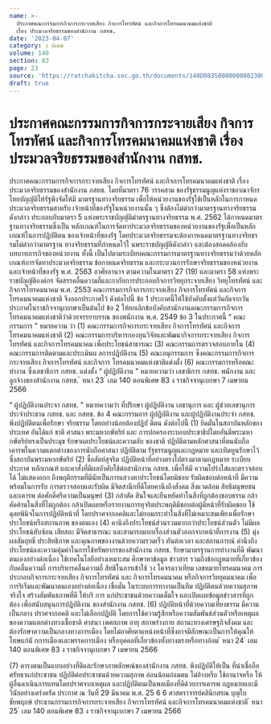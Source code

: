 ```yaml
---
name: >-
  ประกาศคณะกรรมการกิจการกระจายเสียง กิจการโทรทัศน์ และกิจการโทรคมนาคมแห่งชาติ
  เรื่อง ประมวลจริยธรรมของสำนักงาน กสทช.
date: '2023-04-07'
category: ง พิเศษ
volume: 140
section: 83
page: 23
source: 'https://ratchakitcha.soc.go.th/documents/140D083S0000000002300.pdf'
draft: true
---
```


# ประกาศคณะกรรมการกิจการกระจายเสียง กิจการโทรทัศน์ และกิจการโทรคมนาคมแห่งชาติ เรื่อง ประมวลจริยธรรมของสำนักงาน กสทช.

ประกาศคณะกรรมการกิจการกระจายเสียง กิจการโทรทัศน์ และกิจการโทรคมนาคมแห่งชาติ เรื่อง ประมวลจริยธรรมของสำนักงาน กสทช. โดยที่มาตรา 76 วรรคสาม ของรัฐธรรมนูญแห่งราชอาณาจักรไทยบัญญัติให้รัฐพึงจัดให้มี มาตรฐานทางจริยธรรม เพื่อให้หน่วยงานของรัฐใช้เป็นหลักในการกาหนดประมวลจริยธรรมสาหรับ เจ้าหน้าที่ของรัฐในหน่วยงานนั้น ๆ ซึ่งต้องไม่ต่ากว่ามาตรฐานทางจริยธรรมดังกล่าว ประกอบกับมาตรา 5 แห่งพระราชบัญญัติมำตรฐานทางจริยธรรม พ.ศ. 2562 ได้กาหนดมาตรฐานทางจริยธรรมซึ่งเป็น หลักเกณฑ์ในการจัดทาประมวลจริยธรรมของหน่วยงานของรัฐเพื่อเป็นหลักเกณฑ์ในการปฏิบัติตน ของเจ้าหน้าที่ของรัฐ โดยประมวลจริยธรรมจะต้องกาหนดมาตรฐานทางจริยธรรมไม่ต่ากว่ามาตรฐาน ทางจริยธรรมที่กำหนดไว้ใ นพระราชบัญญัติดังกล่าว และต้องสอดคล้องกับบทบาทภารกิจของหน่วยงาน ทั้งนี้ เป็นไปตามระเบียบคณะกรรมการมาตรฐานทางจริยธรรมว่าด้วยหลักเกณฑ์การจัดทาประมวลจริยธรรม ข้อกาหนดจริยธรรม และกระบวนการรักษาจริยธรรมของหน่วยงานและเจ้าหน้าที่ของรัฐ พ.ศ. 2563 อาศัยอานาจ ตามความในมาตรา 27 (19) และมาตรา 58 แห่งพระราชบัญญัติองค์กร จัดสรรคลื่นความถี่และกากับการประกอบกิจการวิทยุกระจายเสียง วิทยุโทรทัศน์ และกิจการโทรคมนาคม พ.ศ. 2553 คณะกรรมการกิจการกระจายเสียง กิจการโทรทัศน์ และกิจการโทรคมนาคมแห่งชาติ จึงออกประกาศไว้ ดังต่อไปนี้ ข้อ 1 ประกาศนี้ให้ใช้บังคับตั้งแต่วันถัดจากวันประกาศในราชกิจจานุเบกษาเป็นต้นไป ข้อ 2 ให้ยกเลิกข้อบังคับสานักงานคณะกรรมการกิจการโทรคมนาคมแห่งชาติว่าด้วยจรรยาบรรณ ของพนักงาน พ.ศ. 2549 ข้อ 3 ในประกาศนี้ “ คณะกรรมการ ” หมายความ ว่า (1) คณะกรรมการกิจการกระจายเสียง กิจการโทรทัศน์ และกิจการโทรคมนาคมแห่งชาติ (2) คณะกรรมการบริหารกองทุนวิจัยและพัฒนากิจการกระจายเสียง กิจการโทรทัศน์ และกิจการโทรคมนาคม เพื่อประโยชน์สาธารณะ (3) คณะกรรมการตรวจสอบภายใน (4) คณะกรรมการติดตามและประเมินผ ลการปฏิบัติงาน (5) คณะอนุกรรมการ ซึ่งคณะกรรมการกิจการกระจายเสียง กิจการโทรทัศน์ และกิจการ โทรคมนาคมแห่งชาติแต่งตั้ง (6) คณะกรรมการหรือคณะทำงาน ซึ่งเลขาธิการ กสทช. แต่งตั้ง “ ผู้ปฏิบัติงาน ” หมายความว่า เลขาธิการ กสทช. พนักงาน และลูกจ้างของสำนักงาน กสทช. ้ หนา 23 ่ เลม 140 ตอนพิเศษ 83 ง ราชกิจจานุเบกษา 7 เมษายน 2566

“ ผู้ปฏิบัติงานประจา กสทช. ” หมายความว่า ที่ปรึกษา ผู้ปฏิบัติงาน เลขานุการ และ ผู้ช่วยเลขานุการประจำประธาน กสทช. และ กสทช. ข้อ 4 คณะกรรมการ ผู้ปฏิบัติงาน และผู้ปฏิบัติงานประจำ กสทช. พึงปฏิบัติตนเพื่อรักษา จริยธรรม โดยอย่างน้อยต้องปฏิบั ติตน ดังต่อไปนี้ (1) ยึดมั่นในสถาบันหลักของประเทศ อันได้แก่ ชาติ ศาสนา พระมหากษัตริย์ และ การปกครองระบอบประชาธิปไตยอันมีพระมหากษัตริย์ทรงเป็นประมุข รักษาผลประโยชน์และความลับ ของชาติ ปฏิบัติตามหลักศาสนาที่ตนนับถือ เคารพในความแตกต่างของการนับถือศาสนา ปฏิบัติตาม รัฐธรรมนูญและกฎหมาย และเทิดทูนรักษาไว้ซึ่งสถาบันพระมหากษัตริย์ (2) ซื่อสัตย์สุจริต ปฏิบัติหน้าที่อย่างตรงไปตรงมาตามกฎหมาย ระเบียบ ประกาศ หลักเกณฑ์ และคาสั่งที่มีผลบังคับใช้ต่อสานักงาน กสทช. เพื่อให้มี ความโปร่งใสและตรวจสอบได้ ไม่แสดงออก ถึงพฤติกรรมที่มีนัยเป็นการแสวงหาประโยชน์โดยมิชอบ รับผิดชอบต่อหน้าที่ มีความพร้อมในการรับ การตรวจสอบและรับผิด มีจิตสานึกที่ดีโดยคานึงถึงสังคม สิ่งแวดล้อม สิทธิมนุษยชน และเคารพ ต่อศักดิ์ศรีความเป็นมนุษย์ (3) กล้าตัด สินใจและยืนหยัดทำในสิ่งที่ถูกต้องชอบธรรม กล้าคัดค้านในสิ่งที่ไม่ถูกต้อง กล้าเปิดเผยหรือรายงานการทุจริตประพฤติมิชอบต่อผู้มีหน้าที่รับผิดชอบ ใช้ดุลยพินิจในการปฏิบัติหน้าที่ โดยปราศจากอคติและไม่ยอมกระทำในสิ่งที่ไม่เหมาะสมเพียงเพื่อรักษาประโยชน์หรือสถานภาพ ของตนเอง (4) คานึงถึงประโยชน์ส่วนรวมมากกว่าประโยชน์ส่วนตัว ไม่มีผลประโยชน์ทับซ้อน เสียสละ มีจิตสาธารณะ และสามารถแยกเรื่องส่วนตัวออกจากหน้าที่การงาน (5) มุ่งผลสัมฤทธิ์ ประสิทธิภาพ และคุณภาพของงานด้วยความรวดเร็ว ทันต่อเวลา และสถานการณ์ คำนึงถึงประโยชน์และความคุ้มค่าในการใช้ทรัพยากรของสำนักงาน กสทช. รักษามาตรฐานการทำงานที่ดี พัฒนาตนเองอย่างต่อเนื่อง ใช้เทคโนโลยีอย่างเหมาะสม ศึกษาหาข้อมูล ข่าวสาร รวมถึงข้อกฎหมายที่เกี่ยวข้องกับคลื่นความถี่ การบริหารคลื่นความถี่ สิทธิในการเข้าใช้ วง โคจรดาวเทียม เลขหมายโทรคมนาคม การประกอบกิจการกระจายเสียง กิจการโทรทัศน์ และ กิจการโทรคมนาคม หรือกิจการวิทยุคมนาคม เพื่อการริเริ่มและพัฒนาตนเองอย่างต่อเนื่อง เชื่อมั่น ในระบบการทางานเป็นทีม ปฏิบัติตนด้วยความสุภาพ จริงใจ สร้างสัมพันธภาพที่ดี ให้บริ การ แก่ประชาชนด้วยความเต็มใจ และเปิดเผยข้อมูลข่าวสารที่ถูกต้อง เพื่อสนับสนุนการปฏิบัติงาน ของสำนักงาน กสทช. (6) ปฏิบัติหน้าที่ด้วยความเที่ยงธรรม มีความเป็นกลาง ปราศจากอคติ และไม่เลือกปฏิบัติ โดยการใช้ความรู้สึกหรือความสัมพันธ์ส่วนตัวหรือเหตุผลของความแตกต่างทางเชื้อชาติ ศาสนา เพศสภาพ อายุ สภาพร่างกาย สถานะทางเศรษฐกิจสังคม และต้องรักษาความเป็นกลางทางการเมือง โดยไม่อาศัยตาแหน่งหน้าที่ซึ่งอาจมีลักษณะเป็นการให้คุณให้โทษแก่นั กการเมืองและพรรคการเมือง หรือบุคคลที่เกี่ยวข้องทั้งทางตรงหรือทางอ้อม ้ หนา 24 ่ เลม 140 ตอนพิเศษ 83 ง ราชกิจจานุเบกษา 7 เมษายน 2566

(7) ดารงตนเป็นแบบอย่างที่ดีและรักษาภาพลักษณ์ของสานักงาน กสทช. พึงปฏิบัติให้เป็น ที่น่าเชื่อถือศรัทธาแก่ประชาชน ปฏิบัติต่อประชาชนด้วยความสุภาพ อ่อนน้อมถ่อมตน ไม่อ้างหรือ ใช้อานาจหรือ ให้ผู้อื่นดาเนินการแทนโดยปราศจากเหตุผล และปฏิบัติตนเป็นพลเมืองที่ดีด้วยการเคารพ กฎหมายและมีวินัยอย่างเคร่งครัด ประกาศ ณ วันที่ 29 มีนาคม พ.ศ. 25 6 6 ศาสตราจารย์คลินิกสรณ บุญใบชัยพฤกษ์ ประธานกรรมการกิจการกระจายเสียง กิจการโทรทัศน์ และกิจการโทรคมนาคมแห่งชาติ ้ หนา 25 ่ เลม 140 ตอนพิเศษ 83 ง ราชกิจจานุเบกษา 7 เมษายน 2566
